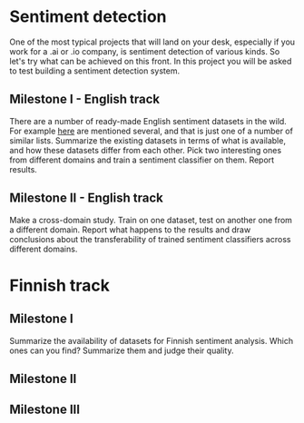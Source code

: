 # Sentiment detection

One of the most typical projects that will land on your desk, especially if you work for a .ai or .io company, is sentiment detection of various kinds. So let's try what can be achieved on this front. In this project you will be asked to test building a sentiment detection system.

## Milestone I - English track

There are a number of ready-made English sentiment datasets in the wild. For example [here](https://blog.cambridgespark.com/50-free-machine-learning-datasets-sentiment-analysis-b9388f79c124) are mentioned several, and that is just one of a number of similar lists. Summarize the existing datasets in terms of what is available, and how these datasets differ from each other. Pick two interesting ones from different domains and train a sentiment classifier on them. Report results.

## Milestone II - English track

Make a cross-domain study. Train on one dataset, test on another one from a different domain. Report what happens to the results and draw conclusions about the transferability of trained sentiment classifiers across different domains.

# Finnish track



## Milestone I

Summarize the availability of datasets for Finnish sentiment analysis. Which ones can you find? Summarize them and judge their quality.

## Milestone II



## Milestone III


